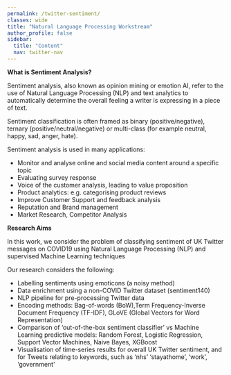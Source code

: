 ```yaml
---
permalink: /twitter-sentiment/
classes: wide
title: "Natural Language Processing Workstream"
author_profile: false
sidebar:
  title: "Content"
  nav: twitter-nav
---
```


<b> What is Sentiment Analysis? </b>

Sentiment analysis, also known as opinion mining or emotion AI, refer to the use of Natural Language Processing (NLP) and text analytics to automatically determine the overall feeling a writer is expressing in a piece of text.

Sentiment classification is often framed as binary (positive/negative), ternary (positive/neutral/negative) or multi-class (for example neutral, happy, sad, anger, hate).

Sentiment analysis is used in many applications:
<ul>
  <li>
Monitor and analyse online and social media content around a specific topic
  </li>
  <li>
Evaluating survey response
  </li>
  <li>
Voice of the customer analysis, leading to value proposition
  </li>
  <li>
Product analytics: e.g. categorising product reviews
  </li>
  <li>
Improve Customer Support and feedback analysis
  </li>
  <li>
Reputation and Brand management
  </li>
  <li>
Market Research, Competitor Analysis
  </li>
</ul>

<b> Research Aims </b>

In this work, we consider the problem of classifying sentiment of UK Twitter messages on COVID19 using Natural Language Processing (NLP) and supervised Machine Learning techniques

Our research considers the following: 
<ul>
  <li>
    Labelling sentiments using emoticons (a noisy method) 
  </li>
  <li>
    Data enrichment using a non-COVID Twitter dataset (sentiment140) 
  </li>
  <li>
    NLP pipeline for pre-processing Twitter data
  </li>
  <li>
Encoding methods: Bag-of-words (BoW),Term Frequency-Inverse Document Frequency (TF-IDF), GLoVE (Global Vectors for Word Representation) 
  </li>
  <li>
    Comparison of ‘out-of-the-box sentiment classifier’ vs Machine Learning predictive models: Random Forest, Logistic Regression, Support Vector Machines, Naive Bayes, XGBoost 
  </li>
  <li>
    Visualisation of time-series results for overall UK Twitter sentiment, and for Tweets relating to keywords, such as ‘nhs’ ‘stayathome’, ‘work’, ‘government’

